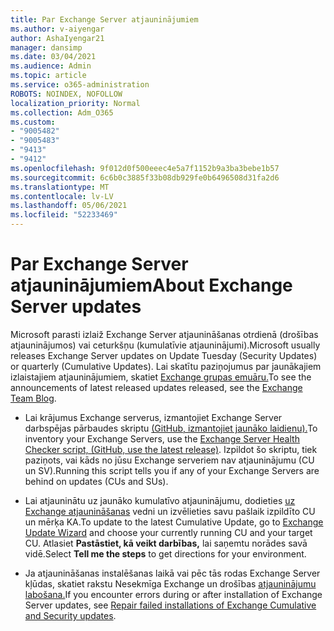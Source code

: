 ```yaml
---
title: Par Exchange Server atjauninājumiem
ms.author: v-aiyengar
author: AshaIyengar21
manager: dansimp
ms.date: 03/04/2021
ms.audience: Admin
ms.topic: article
ms.service: o365-administration
ROBOTS: NOINDEX, NOFOLLOW
localization_priority: Normal
ms.collection: Adm_O365
ms.custom:
- "9005482"
- "9005483"
- "9413"
- "9412"
ms.openlocfilehash: 9f012d0f500eeec4e5a7f1152b9a3ba3bebe1b57
ms.sourcegitcommit: 6c6b0c3885f33b08db929fe0b6496508d31fa2d6
ms.translationtype: MT
ms.contentlocale: lv-LV
ms.lasthandoff: 05/06/2021
ms.locfileid: "52233469"
---
```

# <a name="about-exchange-server-updates"></a><span data-ttu-id="e1446-102">Par Exchange Server atjauninājumiem</span><span class="sxs-lookup"><span data-stu-id="e1446-102">About Exchange Server updates</span></span>

<span data-ttu-id="e1446-103">Microsoft parasti izlaiž Exchange Server atjaunināšanas otrdienā (drošības atjauninājumos) vai ceturkšņu (kumulatīvie atjauninājumi).</span><span class="sxs-lookup"><span data-stu-id="e1446-103">Microsoft usually releases Exchange Server updates on Update Tuesday (Security Updates) or quarterly (Cumulative Updates).</span></span> <span data-ttu-id="e1446-104">Lai skatītu paziņojumus par jaunākajiem izlaistajiem atjauninājumiem, skatiet [Exchange grupas emuāru.](https://aka.ms/ehlo)</span><span class="sxs-lookup"><span data-stu-id="e1446-104">To see the announcements of latest released updates released, see the [Exchange Team Blog](https://aka.ms/ehlo).</span></span>

- <span data-ttu-id="e1446-105">Lai krājumus Exchange serverus, izmantojiet Exchange Server darbspējas pārbaudes skriptu [(GitHub, izmantojiet jaunāko laidienu).](https://aka.ms/ExchangeHealthChecker)</span><span class="sxs-lookup"><span data-stu-id="e1446-105">To inventory your Exchange Servers, use the [Exchange Server Health Checker script, (GitHub, use the latest release)](https://aka.ms/ExchangeHealthChecker).</span></span> <span data-ttu-id="e1446-106">Izpildot šo skriptu, tiek paziņots, vai kāds no jūsu Exchange serveriem nav atjauninājumu (CU un SV).</span><span class="sxs-lookup"><span data-stu-id="e1446-106">Running this script tells you if any of your Exchange Servers are behind on updates (CUs and SUs).</span></span>

- <span data-ttu-id="e1446-107">Lai atjauninātu uz jaunāko kumulatīvo atjauninājumu, dodieties [uz Exchange atjaunināšanas](https://aka.ms/ExchangeUpdateWizard) vedni un izvēlieties savu pašlaik izpildīto CU un mērķa KA.</span><span class="sxs-lookup"><span data-stu-id="e1446-107">To update to the latest Cumulative Update, go to [Exchange Update Wizard](https://aka.ms/ExchangeUpdateWizard) and choose your currently running CU and your target CU.</span></span> <span data-ttu-id="e1446-108">Atlasiet **Pastāstiet, kā veikt darbības,** lai saņemtu norādes savā vidē.</span><span class="sxs-lookup"><span data-stu-id="e1446-108">Select **Tell me the steps** to get directions for your environment.</span></span>

- <span data-ttu-id="e1446-109">Ja atjaunināšanas instalēšanas laikā vai pēc tās rodas Exchange Server kļūdas, skatiet rakstu Nesekmīga Exchange un drošības [atjauninājumu labošana.](https://docs.microsoft.com/exchange/troubleshoot/client-connectivity/exchange-security-update-issues)</span><span class="sxs-lookup"><span data-stu-id="e1446-109">If you encounter errors during or after installation of Exchange Server updates, see [Repair failed installations of Exchange Cumulative and Security updates](https://docs.microsoft.com/exchange/troubleshoot/client-connectivity/exchange-security-update-issues).</span></span>
